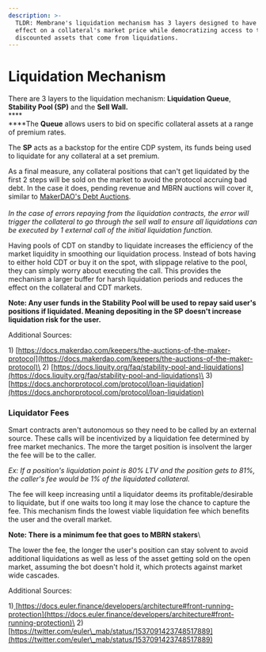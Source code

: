 ```yaml
---
description: >-
  TLDR: Membrane's liquidation mechanism has 3 layers designed to have minimal
  effect on a collateral's market price while democratizing access to the
  discounted assets that come from liquidations.
---
```


# Liquidation Mechanism

There are 3 layers to the liquidation mechanism: **Liquidation Queue**, **Stability Pool (SP)** and the **Sell Wall.**\
****\
****The **Queue** allows users to bid on specific collateral assets at a range of premium rates.&#x20;

The **SP** acts as a backstop for the entire CDP system, its funds being used to liquidate for any collateral at a set premium.

As a final measure, any collateral positions that can't get liquidated by the first 2 steps will be sold on the market to avoid the protocol accruing bad debt. In the case it does, pending revenue and MBRN auctions will cover it, similar to [MakerDAO's Debt Auctions](https://docs.makerdao.com/keepers/the-auctions-of-the-maker-protocol).\
\
_In the case of errors repaying from the liquidation contracts, the error will trigger the collateral to go through the sell wall to ensure all liquidations can be executed by 1 external call of the initial liquidation function._

Having pools of CDT on standby to liquidate increases the efficiency of the market liquidity in smoothing our liquidation process. Instead of bots having to either hold CDT or buy it on the spot, with slippage relative to the pool, they can simply worry about executing the call. This provides the mechanism a larger buffer for harsh liquidation periods and reduces the effect on the collateral and CDT markets.

**Note: Any user funds in the Stability Pool will be used to repay said user's positions if liquidated. Meaning depositing in the SP doesn't increase liquidation risk for the user.**

Additional Sources:&#x20;

1\) [https://docs.makerdao.com/keepers/the-auctions-of-the-maker-protocol](https://docs.makerdao.com/keepers/the-auctions-of-the-maker-protocol)\
2\) [https://docs.liquity.org/faq/stability-pool-and-liquidations](https://docs.liquity.org/faq/stability-pool-and-liquidations)\
3\) [https://docs.anchorprotocol.com/protocol/loan-liquidation](https://docs.anchorprotocol.com/protocol/loan-liquidation)

### Liquidator Fees

Smart contracts aren't autonomous so they need to be called by an external source. These calls will be incentivized by a liquidation fee determined by free market mechanics. The more the target position is insolvent the larger the fee will be to the caller.

_Ex: If a position's liquidation point is 80% LTV and the position gets to 81%, the caller's fee would be 1% of the liquidated collateral._

The fee will keep increasing until a liquidator deems its profitable/desirable to liquidate, but if one waits too long it may lose the chance to capture the fee. This mechanism finds the lowest viable liquidation fee which benefits the user and the overall market.&#x20;

**Note: There is a minimum fee that goes to MBRN stakers**\


The lower the fee, the longer the user's position can stay solvent to avoid additional liquidations as well as less of the asset getting sold on the open market, assuming the bot doesn't hold it, which protects against market wide cascades.

Additional Sources:&#x20;

1\)[ ](https://docs.euler.finance/developers/architecture#front-running-protection)[https://docs.euler.finance/developers/architecture#front-running-protection](https://docs.euler.finance/developers/architecture#front-running-protection)\
2\) [https://twitter.com/euler\_mab/status/1537091423748517889](https://twitter.com/euler\_mab/status/1537091423748517889)

